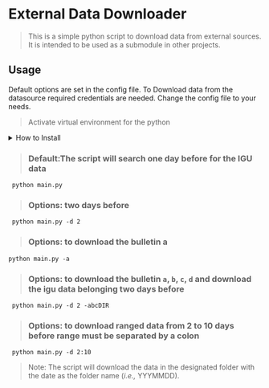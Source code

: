 # External Data Downloader 

> This is a simple python script to download data from external sources.
> It is intended to be used as a submodule in other projects.

## Usage


Default options are set in the config file.
To Download data from the datasource required credentials are needed. 
Change the config file to your needs.

>Activate virtual environment for the python 

<details>
<summary>How to Install</summary>
<hr>

```python3 -m venv venv```

```source venv/bin/activate```

```pip install --upgrade pip```

```pip install -r requirements.txt```


<hr>
</details>

> ### Default:The script will search one day before for the IGU data 

``` python main.py``` 

> ### Options: two days before

``` python main.py -d 2```

> ### Options: to download the bulletin a 

``` python main.py -a ```

> ### Options: to download the bulletin ```a```, ```b```, ```c```, ```d``` and download the igu data belonging two days before

``` python main.py -d 2 -abcDIR```
> ### Options: to download ranged data from 2 to 10 days before range must be separated by a colon

``` python main.py -d 2:10``` 

> Note: The script will download the data in the designated folder with the date as the folder name (_i.e.,_ YYYMMDD).